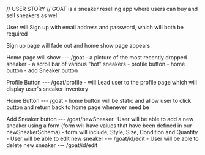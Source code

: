 // USER STORY
// GOAT is a sneaker reselling app where users can buy and sell sneakers as wel
 

User will Sign up with email address and password, which will both be required 

Sign up page will fade out and home show page appears

Home page will show --- /goat
    - a picture of the most recently dropped sneaker 
    - a scroll bar of various "hot" sneakers
    - profile button
    - home button
    - add Sneaker button

Profile Button --- /goat/profile
    - will Lead user to the profile page which will display user's sneaker inventory

Home Button --- /goat
    - home button will be static and allow user to click button and return back to home page whenever need be

Add Sneaker button  --- /goat/newSneaker
    -User will be able to add a new sneaker using a form (form will have values that have been defined in our newSneakerSchema)
        - form will include, Style, Size, Condition and Quantity
    - User will be able to edit new sneaker --- /goat/id/edit
    - User will be able to delete new sneaker --- /goat/id/edit